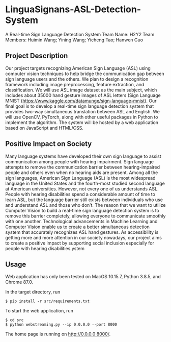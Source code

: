 # LinguaSignans-ASL-Detection-System 
A Real-time Sign Language Detection System
Team Name: H2Y2
Team Members: Huimin Wang; Yining Wang; Yicheng Tao; Hanwen Guo

## Project Description
Our project targets recognizing American Sign Language (ASL) using computer vision techniques to help bridge the communication gap between sign language users and the others. We plan to design a recognition framework including image preprocessing, feature extraction, and classification. We will use ASL image dataset as the main subject, which includes about 35000 hand gesture images of ASL letters (​Sign Language MNIST (​https://www.kaggle.com/datamunge/sign-language-mnist​)​. Our final goal is to develop a real-time sign language detection system that provides two-way simultaneous translation between ASL and English. We will use OpenCV, PyTorch, along with other useful packages in Python to implement the algorithm. The system will be hosted by a web application based on JavaScript and HTML/CSS.

## Positive Impact on Society
Many language systems have developed their own sign language to assist communication among people with hearing impairment. Sign language attempts to remove the communication barrier between hearing-impaired people and others even when no hearing aids are present. Among all the sign languages, American Sign Language (ASL) is the most widespread language in the United States and the fourth-most studied second language at American universities. However, not every one of us understands ASL. People with hearing disabilities spend a considerable amount of time to learn ASL, but the language barrier still exists between individuals who use and understand ASL and those who don’t. The reason that we want to utilize Computer Vision to build a real-time sign language detection system is to remove this barrier completely, allowing everyone to communicate smoothly with one another. Technological advancements in Machine Learning and Computer Vision enable us to create a better simultaneous detection system that accurately recognizes ASL hand gestures. As accessibility is getting more and more attention in our society nowadays, our project aims to create a positive impact by supporting social inclusion especially for people with hearing disabilities.ystem

## Usage
Web application has only been tested on MacOS 10.15.7, Python 3.8.5, and Chrome 87.0.

In the target directory, run
```
$ pip install -r src/requirements.txt
```

To start the web application, run
```
$ cd src
$ python webstreaming.py --ip 0.0.0.0 --port 8000
```
The home page is running on http://0.0.0.0:8000/.

